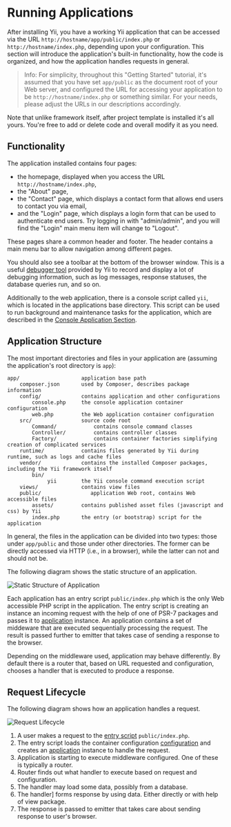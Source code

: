 Running Applications
====================

After installing Yii, you have a working Yii application that can be accessed via
the URL `http://hostname/app/public/index.php` or `http://hostname/index.php`, depending
upon your configuration. This section will introduce the application's built-in functionality,
how the code is organized, and how the application handles requests in general.

> Info: For simplicity, throughout this "Getting Started" tutorial, it's assumed that you have set `app/public`
  as the document root of your Web server, and configured the URL for accessing
  your application to be `http://hostname/index.php` or something similar.
  For your needs, please adjust the URLs in our descriptions accordingly.
  
Note that unlike framework itself, after project template is installed it's all yours. You're free to add or delete
code and overall modify it as you need.


Functionality <span id="functionality"></span>
-------------

The application installed contains four pages:

* the homepage, displayed when you access the URL `http://hostname/index.php`,
* the "About" page,
* the "Contact" page, which displays a contact form that allows end users to contact you via email,
* and the "Login" page, which displays a login form that can be used to authenticate end users. Try logging in
  with "admin/admin", and you will find the "Login" main menu item will change to "Logout".

These pages share a common header and footer. The header contains a main menu bar to allow navigation
among different pages.

You should also see a toolbar at the bottom of the browser window.
This is a useful [debugger tool](https://github.com/yiisoft/yii2-debug/blob/master/docs/guide/README.md) provided by Yii to record and display a lot of debugging information, such as log messages, response statuses, the database queries run, and so on.

Additionally to the web application, there is a console script called `yii`, which is located in the applications base directory.
This script can be used to run background and maintenance tasks for the application, which are described
in the [Console Application Section](tutorial-console.md).


Application Structure <span id="application-structure"></span>
---------------------

The most important directories and files in your application are (assuming the application's root directory is `app`):

```
app/                    application base path
    composer.json       used by Composer, describes package information
    config/             contains application and other configurations
        console.php     the console application container configuration
        web.php         the Web application container configuration
    src/                source code root
        Command/            contains console command classes
        Controller/         contains controller classes
        Factory/            contains container factories simplifying creation of complicated services
    runtime/            contains files generated by Yii during runtime, such as logs and cache files
    vendor/             contains the installed Composer packages, including the Yii framework itself
        bin/
             yii        the Yii console command execution script
    views/              contains view files
    public/                application Web root, contains Web accessible files
        assets/         contains published asset files (javascript and css) by Yii
        index.php       the entry (or bootstrap) script for the application
```

In general, the files in the application can be divided into two types: those under `app/public` and those
under other directories. The former can be directly accessed via HTTP (i.e., in a browser), while the latter can not and should not be.

The following diagram shows the static structure of an application.

![Static Structure of Application](images/application-structure.png)

Each application has an entry script `public/index.php` which is the only Web accessible PHP script in the application.
The entry script is creating an instance an incoming request with the help of one of PSR-7 packages
and passes it to [application](structure-applications.md) instance. An application contains a set of
middeware that are executed sequentially processing the request. The result is passed further to emitter
that takes case of sending a response to the browser.

Depending on the middleware used, application may behave differently. By default there is a router
that, based on URL requested and configuration, chooses a handler that is executed to produce a response.


Request Lifecycle <span id="request-lifecycle"></span>
-----------------

The following diagram shows how an application handles a request.

![Request Lifecycle](images/request-lifecycle.png)

1. A user makes a request to the [entry script](structure/entry-script.md) `public/index.php`.
2. The entry script loads the container configuration [configuration](concept/configuration.md) and creates
   an [application](structure/application.md) instance to handle the request.
3. Application is starting to execute middleware configured. One of these is typically a router.
4. Router finds out what handler to execute based on request and configuration.
5. The handler may load some data, possibly from a database.
6. The handler] forms response by using data. Either directly or with help of view package.
7. The response is passed to emitter that takes care about sending response to user's browser.
